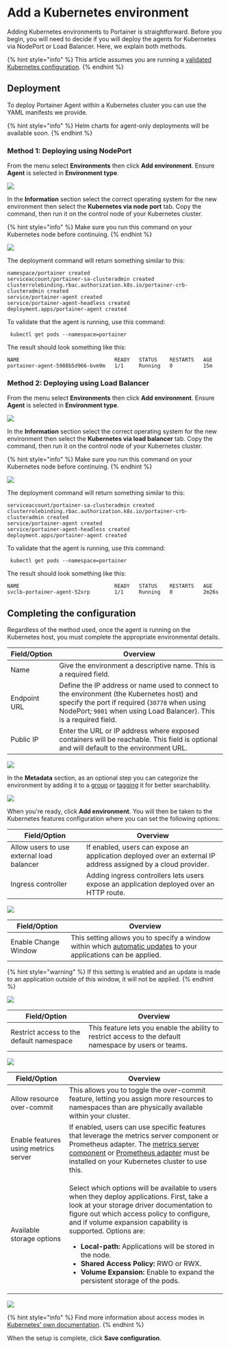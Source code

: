 # Add a Kubernetes environment

Adding Kubernetes environments to Portainer is straightforward. Before you begin, you will need to decide if you will deploy the agents for Kubernetes via NodePort or Load Balancer. Here, we explain both methods.

{% hint style="info" %}
This article assumes you are running a [validated Kubernetes configuration](../../../start/requirements-and-prerequisites.md#validated-configurations).
{% endhint %}

## Deployment

To deploy Portainer Agent within a Kubernetes cluster you can use the YAML manifests we provide.

{% hint style="info" %}
Helm charts for agent-only deployments will be available soon.
{% endhint %}

### Method 1: Deploying using NodePort

From the menu select **Environments** then click **Add environment**. Ensure **Agent** is selected in **Environment type**.

![](../../../.gitbook/assets/2.10-environments-add-k8s-1.gif)

In the **Information** section select the correct operating system for the new environment then select the **Kubernetes via node port** tab. Copy the command, then run it on the control node of your Kubernetes cluster.&#x20;

{% hint style="info" %}
Make sure you run this command on your Kubernetes node before continuing.
{% endhint %}

![](../../../.gitbook/assets/2.10-environments-add-k8s-nodeport.png)

The deployment command will return something similar to this:

```
namespace/portainer created
serviceaccount/portainer-sa-clusteradmin created
clusterrolebinding.rbac.authorization.k8s.io/portainer-crb-clusteradmin created
service/portainer-agent created
service/portainer-agent-headless created
deployment.apps/portainer-agent created
```

To validate that the agent is running, use this command:

```
 kubectl get pods --namespace=portainer
```

The result should look something like this:

```
NAME                               READY   STATUS    RESTARTS   AGE
portainer-agent-5988b5d966-bvm9m   1/1     Running   0          15m
```

### Method 2: Deploying using Load Balancer

From the menu select **Environments** then click **Add environment**. Ensure **Agent** is selected in **Environment type**.

![](../../../.gitbook/assets/2.10-environments-add-k8s-1.gif)

In the **Information** section select the correct operating system for the new environment then select the **Kubernetes via load balancer** tab. Copy the command, then run it on the control node of your Kubernetes cluster.&#x20;

{% hint style="info" %}
Make sure you run this command on your Kubernetes node before continuing.
{% endhint %}

![](../../../.gitbook/assets/2.10-environments-add-k8s-lb.png)

The deployment command will return something similar to this:

```
serviceaccount/portainer-sa-clusteradmin created
clusterrolebinding.rbac.authorization.k8s.io/portainer-crb-clusteradmin created
service/portainer-agent created
service/portainer-agent-headless created
deployment.apps/portainer-agent created
```

To validate that the agent is running, use this command:

```
 kubectl get pods --namespace=portainer
```

The result should look something like this:

```
NAME                               READY   STATUS    RESTARTS   AGE
svclb-portainer-agent-52xrp        1/1     Running   0          2m26s
```

## Completing the configuration

Regardless of the method used, once the agent is running on the Kubernetes host, you must complete the appropriate environmental details.

| Field/Option | Overview                                                                                                                                                                                                          |
| ------------ | ----------------------------------------------------------------------------------------------------------------------------------------------------------------------------------------------------------------- |
| Name         | Give the environment a descriptive name. This is a required field.                                                                                                                                                |
| Endpoint URL | Define the IP address or name used to connect to the environment (the Kubernetes host) and specify the port if required (`30778` when using NodePort; `9001` when using Load Balancer). This is a required field. |
| Public IP    | Enter the URL or IP address where exposed containers will be reachable. This field is optional and will default to the environment URL.                                                                           |

![](../../../.gitbook/assets/install-agent-swarm-linux-3.png)

In the **Metadata** section, as an optional step you can categorize the environment by adding it to a [group](../groups.md) or  [tagging](../tags.md) it for better searchability.

![](../../../.gitbook/assets/install-agent-swarm-linux-4.png)

When you're ready, click **Add environment**. You will then be taken to the Kubernetes features configuration where you can set the following options:

| Field/Option                              | Overview                                                                                                       |
| ----------------------------------------- | -------------------------------------------------------------------------------------------------------------- |
| Allow users to use external load balancer | If enabled, users can expose an application deployed over an external IP address assigned by a cloud provider. |
| Ingress controller                        | Adding ingress controllers lets users expose an application deployed over an HTTP route.                       |

![](../../../.gitbook/assets/2.10-environments-add-k8s-networking.png)

| Field/Option         | Overview                                                                                                                                                                               |
| -------------------- | -------------------------------------------------------------------------------------------------------------------------------------------------------------------------------------- |
| Enable Change Window | This setting allows you to specify a window within which [automatic updates](../../../user/kubernetes/applications/manifest.md#automatic-updates) to your applications can be applied. |

{% hint style="warning" %}
If this setting is enabled and an update is made to an application outside of this window, it will not be applied.
{% endhint %}

![](../../../.gitbook/assets/2.10-k8s-cluster-setup-changewindow.png)

| Field/Option                             | Overview                                                                                                |
| ---------------------------------------- | ------------------------------------------------------------------------------------------------------- |
| Restrict access to the default namespace | This feature lets you enable the ability to restrict access to the default namespace by users or teams. |

![](../../../.gitbook/assets/2.10-environments-add-k8s-security.png)

| Field/Option                         | Overview                                                                                                                                                                                                                                                                                                                                                                                                                                                                                                             |
| ------------------------------------ | -------------------------------------------------------------------------------------------------------------------------------------------------------------------------------------------------------------------------------------------------------------------------------------------------------------------------------------------------------------------------------------------------------------------------------------------------------------------------------------------------------------------- |
| Allow resource over-commit           | This allows you to toggle the over-commit feature, letting you assign more resources to namespaces than are physically available within your cluster.                                                                                                                                                                                                                                                                                                                                                                |
| Enable features using metrics server | If enabled, users can use specific features that leverage the metrics server component or Prometheus adapter. The [metrics server component](https://kubernetes.io/docs/tasks/debug-application-cluster/resource-metrics-pipeline/#metrics-server) or [Prometheus adapter](https://github.com/kubernetes-sigs/prometheus-adapter) must be installed on your Kubernetes cluster to use this.                                                                                                                          |
| Available storage options            | <p>Select which options will be available to users when they deploy applications. First, take a look at your storage driver documentation to figure out which access policy to configure, and if volume expansion capability is supported. Options are:</p><p></p><ul><li><strong>Local-path:</strong> Applications will be stored in the node.</li><li><strong>Shared Access Policy:</strong> RWO or RWX.</li><li><strong>Volume Expansion:</strong> Enable to expand the persistent storage of the pods.</li></ul> |

![](../../../.gitbook/assets/2.10-environments-add-k8s-resources.png)

{% hint style="info" %}
Find more information about access modes in [Kubernetes' own documentation](https://kubernetes.io/docs/concepts/storage/persistent-volumes/#access-modes).
{% endhint %}

When the setup is complete, click **Save configuration**.&#x20;
